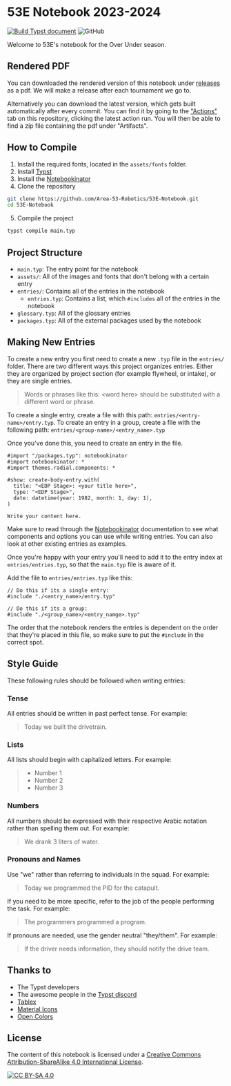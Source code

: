 # 53E Notebook 2023-2024

[![Build Typst document](https://github.com/Area-53-Robotics/53E-Notebook/actions/workflows/build.yml/badge.svg)](https://github.com/Area-53-Robotics/53E-Notebook/actions/workflows/build.yml)
![GitHub](https://img.shields.io/github/license/Area-53-Robotics/53E-notebook)

Welcome to 53E's notebook for the Over Under season.

## Rendered PDF

You can downloaded the rendered version of this notebook under [releases](https://github.com/Area-53-Robotics/53E-Notebook/releases) as a pdf. We will make a release after each tournament we go to.

Alternatively you can download the latest version, which gets built automatically after every commit. You can find it by going to the ["Actions"](https://github.com/Area-53-Robotics/53E-Notebook/actions) tab on this repository, clicking the latest action run. You will then be able to find a zip file containing the pdf under "Artifacts".

## How to Compile

1. Install the required fonts, located in the `assets/fonts` folder.
2. Install [Typst](https://github.com/typst/typst#installation)
3. Install the [Notebookinator](https://github.com/BattleCh1cken/notebookinator)
4. Clone the repository

```sh
git clone https://github.com/Area-53-Robotics/53E-Notebook.git
cd 53E-Notebook
```

5. Compile the project

```sh
typst compile main.typ
```

## Project Structure

- `main.typ`: The entry point for the notebook
- `assets/`: All of the images and fonts that don't belong with a certain entry
- `entries/`: Contains all of the entries in the notebook
  - `entries.typ`: Contains a list, which `#includes` all of the entries in the notebook
- `glossary.typ`: All of the glossary entries
- `packages.typ`: All of the external packages used by the notebook

## Making New Entries

To create a new entry you first need to create a new `.typ` file in the `entries/` folder. There are two different ways this project organizes entries. Either they are organized by project section (for example flywheel, or intake), or they are single entries.

> Words or phrases like this: \<word here\> should be substituted with a different word or phrase.

To create a single entry, create a file with this path: `entries/<entry-name>/entry.typ`.
To create an entry in a group, create a file with the following path: `entries/<group-name>/<entry_name>.typ`

Once you've done this, you need to create an entry in the file.

```typ
#import "/packages.typ": notebookinator
#import notebookinator: *
#import themes.radial.components: *

#show: create-body-entry.with(
  title: "<EDP Stage>: <your title here>",
  type: "<EDP Stage>",
  date: datetime(year: 1982, month: 1, day: 1),
)

Write your content here.
```

Make sure to read through the [Notebookinator](https://github.com/BattleCh1cken/notebookinator) documentation to see what components and options you can use while writing entries. You can also look at other existing entries as examples.

Once you're happy with your entry you'll need to add it to the entry index at `entries/entries.typ`, so that the `main.typ` file is aware of it.

Add the file to `entries/entries.typ` like this:

```typ
// Do this if its a single entry:
#include "./<entry_name>/entry.typ"

// Do this if its a group:
#include "./<group_name>/<entry_namge>.typ"
```

The order that the notebook renders the entries is dependent on the order that they're placed in this file, so make sure to put the `#include` in the correct spot.

## Style Guide

These following rules should be followed when writing entries:

### Tense

All entries should be written in past perfect tense. For example:

> Today we built the drivetrain.

### Lists

All lists should begin with capitalized letters. For example:

> - Number 1
> - Number 2
> - Number 3

### Numbers

All numbers should be expressed with their respective Arabic notation rather than spelling them out. For example:

> We drank 3 liters of water.

### Pronouns and Names

Use "we" rather than referring to individuals in the squad. For example:

> Today we programmed the PID for the catapult.

If you need to be more specific, refer to the job of the people performing the task. For example:

> The programmers programmed a program.

If pronouns are needed, use the gender neutral "they/them". For example:

> If the driver needs information, they should notify the drive team.

## Thanks to

- The Typst developers
- The awesome people in the [Typst discord](https://discord.gg/2uDybryKPe)
- [Tablex](https://github.com/PgBiel/typst-tablex/)
- [Material Icons](https://fonts.google.com/icons)
- [Open Colors](https://yeun.github.io/open-color/)

## License

The content of this notebook is licensed under a [Creative Commons Attribution-ShareAlike 4.0 International License][cc-by-sa].

[![CC BY-SA 4.0][cc-by-sa-image]][cc-by-sa]

[cc-by-sa]: http://creativecommons.org/licenses/by-sa/4.0/
[cc-by-sa-image]: https://licensebuttons.net/l/by-sa/4.0/88x31.png
